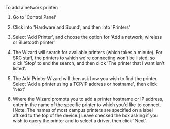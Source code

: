 To add a network printer:

1. Go to 'Control Panel'

1. Click into 'Hardware and Sound', and then into 'Printers'

1. Select 'Add Printer', and choose the option for 'Add a network, wireless or Bluetooth printer'

1. The Wizard will search for available printers (which takes a minute).  For SRC staff, the printers to which we're connecting won't be listed, so click 'Stop' to end the search, and then click 'The printer that I want isn't listed'.

1. The Add Printer Wizard will then ask how you wish to find the printer.  Select 'Add a printer using a TCP/IP address or hostname', then click 'Next'

1. Where the Wizard prompts you to add a printer hostname or IP address, enter in the name of the specific printer to which you'd like to connect. [Note: The names of most campus printers are specified on a label affixed to the top of the device.]  Leave checked the box asking if you wish to query the printer and to select a driver, then click 'Next'.


